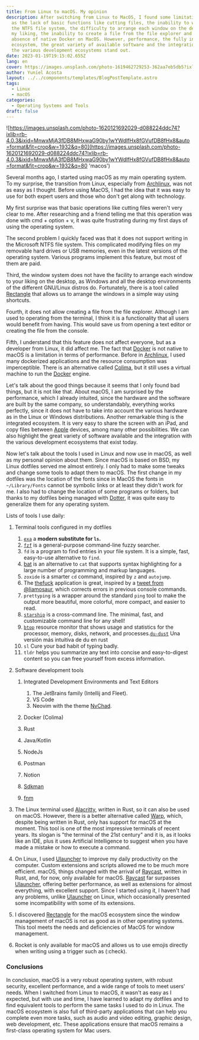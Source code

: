 ```yaml
---
title: From Linux to macOS. My opinion
description: After switching from Linux to MacOS, I found some limitations such
  as the lack of basic functions like cutting files, the inability to write to
  the NTFS file system, the difficulty to arrange each window on the desktop to
  my liking, the inability to create a file from the file explorer and the
  absence of native Docker on MacOS. However, performance, the fully integrated
  ecosystem, the great variety of available software and the integration with
  the various development ecosystems stand out.
date: 2023-01-19T19:15:02.655Z
lang: en
cover: https://images.unsplash.com/photo-1619462729253-362aa7eb5db5?ixlib=rb-4.0.3&q=80&fm=jpg&crop=entropy&cs=tinysrgb&w=6000
author: Yuniel Acosta
layout: ../../components/templates/BlogPostTemplate.astro
tags:
  - Linux
  - macOS
categories:
  - Operating Systems and Tools
draft: false
---
```


![https://images.unsplash.com/photo-1620121692029-d088224ddc74?ixlib=rb-4.0.3&ixid=MnwxMjA3fDB8MHxwaG90by1wYWdlfHx8fGVufDB8fHx8&auto=format&fit=crop&w=1932&q=80](https://images.unsplash.com/photo-1620121692029-d088224ddc74?ixlib=rb-4.0.3&ixid=MnwxMjA3fDB8MHxwaG90by1wYWdlfHx8fGVufDB8fHx8&auto=format&fit=crop&w=1932&q=80 'macos')

Several months ago, I started using macOS as my main operating system. To my surprise, the transition from Linux, especially from [Archlinux](https://archlinux.org/), was not as easy as I thought. Before using MacOS, I had the idea that it was easy to use for both expert users and those who don't get along with technology.

My first surprise was that basic operations like cutting files weren't very clear to me. After researching and a friend telling me that this operation was done with cmd + option + v, it was quite frustrating during my first days of using the operating system.

The second problem I quickly faced was that it does not support writing in the Microsoft NTFS file system. This complicated modifying files on my removable hard drives or USB memories, even in the latest versions of the operating system. Various programs implement this feature, but most of them are paid.

Third, the window system does not have the facility to arrange each window to your liking on the desktop, as Windows and all the desktop environments of the different GNU/Linux distros do. Fortunately, there is a tool called [Rectangle](https://rectangleapp.com/) that allows us to arrange the windows in a simple way using shortcuts.

Fourth, it does not allow creating a file from the file explorer. Although I am used to operating from the terminal, I think it is a functionality that all users would benefit from having. This would save us from opening a text editor or creating the file from the console.

Fifth, I understand that this feature does not affect everyone, but as a developer from Linux, it did affect me. The fact that [Docker](https://www.docker.com/) is not native to macOS is a limitation in terms of performance. Before in [Archlinux](https://archlinux.org/), I used many dockerized applications and the resource consumption was imperceptible. There is an alternative called [Colima](https://github.com/abiosoft/colima), but it still uses a virtual machine to run the [Docker](https://www.docker.com/) engine.

Let's talk about the good things because it seems that I only found bad things, but it is not like that. About macOS, I am surprised by the performance, which I already intuited, since the hardware and the software are built by the same company, so understandably, everything works perfectly, since it does not have to take into account the various hardware as in the Linux or Windows distributions. Another remarkable thing is the integrated ecosystem. It is very easy to share the screen with an iPad, and copy files between [Apple](https://www.apple.com/) devices, among many other possibilities. We can also highlight the great variety of software available and the integration with the various development ecosystems that exist today.

Now let's talk about the tools I used in Linux and now use in macOS, as well as my personal opinion about them. Since macOS is based on BSD, my Linux dotfiles served me almost entirely. I only had to make some tweaks and change some tools to adapt them to macOS. The first change in my dotfiles was the location of the fonts since in MacOS the fonts in `~/Library/Fonts` cannot be symbolic links or at least they didn't work for me. I also had to change the location of some programs or folders, but thanks to my dotfiles being managed with [Dotter](https://github.com/SuperCuber/dotter), it was quite easy to generalize them for any operating system.

Lists of tools I use daily:

1. Terminal tools configured in my dotfiles

   1. [`exa`](https://the.exa.website/) a **modern substitute for `ls`.**
   2. [`fzf`](https://github.com/junegunn/fzf) is a general-purpose command-line fuzzy searcher.
   3. `fd` is a program to find entries in your file system. It is a simple, fast, easy-to-use alternative to `find`.
   4. [bat](https://github.com/sharkdp/bat) is an alternative to `cat` that supports syntax highlighting for a large number of programming and markup languages.
   5. `zoxide` is a smarter `cd` command, inspired by `z` and `autojump`.
   6. The [thefuck](https://github.com/nvbn/thefuck) application is great, inspired by a [tweet from @liamosaur](https://twitter.com/liamosaur/status/506975850596536320), which corrects errors in previous console commands.
   7. `prettyping` is a wrapper around the standard `ping` tool to make the output more beautiful, more colorful, more compact, and easier to read.
   8. [`starship`](https://starship.rs/) is a cross-command line. The minimal, fast, and customizable command line for any shell!
   9. [`btop`](https://github.com/aristocratos/btop) resource monitor that shows usage and statistics for the processor, memory, disks, network, and processes.[`du-dust`](https://github.com/bootandy/dust) Una versión más intuitiva de du en rust
   10. `sl` Cure your bad habit of typing badly.
   11. `tldr` helps you summarize any text into concise and easy-to-digest content so you can free yourself from excess information.

2. Software development tools

   1. Integrated Development Environments and Text Editors

      1. The JetBrains family (Intellij and Fleet).
      2. VS Code
      3. Neovim with the theme [NvChad](https://nvchad.com/).

   2. Docker (Colima)
   3. Rust
   4. Java/Kotlin
   5. NodeJs
   6. Postman
   7. Notion
   8. [Sdkman](https://sdkman.io/)
   9. [fnm](https://github.com/Schniz/fnm)

3. The Linux terminal used [Alacritty](https://github.com/alacritty/alacritty), written in Rust, so it can also be used on macOS. However, there is a better alternative called [Warp](https://www.warp.dev/), which, despite being written in Rust, only has support for macOS at the moment. This tool is one of the most impressive terminals of recent years. Its slogan is "the terminal of the 21st century" and it is, as it looks like an IDE, plus it uses Artificial Intelligence to suggest when you have made a mistake or how to execute a command.
4. On Linux, I used [Ulauncher](https://ulauncher.io/) to improve my daily productivity on the computer. Custom extensions and scripts allowed me to be much more efficient. macOS, things changed with the arrival of [Raycast](https://www.raycast.com/), written in Rust, and, for now, only available for macOS. [Raycast](https://www.raycast.com/) far surpasses [Ulauncher](https://ulauncher.io/), offering better performance, as well as extensions for almost everything, with excellent support. Since I started using it, I haven't had any problems, unlike [Ulauncher](https://ulauncher.io/) on Linux, which occasionally presented some incompatibility with some of its extensions.
5. I discovered [Rectangle](https://rectangleapp.com/) for the macOS ecosystem since the window management of macOS is not as good as in other operating systems. This tool meets the needs and deficiencies of MacOS for window management.
6. Rocket is only available for macOS and allows us to use emojis directly when writing using a trigger such as (:check).

### Conclusions

In conclusion, macOS is a very robust operating system, with robust security, excellent performance, and a wide range of tools to meet users' needs. When I switched from Linux to macOS, it wasn't as easy as I expected, but with use and time, I have learned to adapt my dotfiles and to find equivalent tools to perform the same tasks I used to do in Linux. The macOS ecosystem is also full of third-party applications that can help you complete even more tasks, such as audio and video editing, graphic design, web development, etc. These applications ensure that macOS remains a first-class operating system for Mac users.
